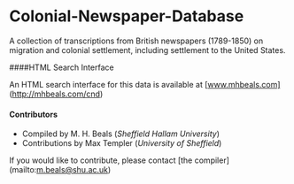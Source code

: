 Colonial-Newspaper-Database
===========================

A collection of transcriptions from British newspapers (1789-1850) on migration and colonial settlement, 
including settlement to the United States.

####HTML Search Interface

An HTML search interface for this data is available at [www.mhbeals.com] (http://mhbeals.com/cnd)

#### Contributors

+ Compiled by M. H. Beals (*Sheffield Hallam University*)
+ Contributions by Max Templer (*University of Sheffield*)

If you would like to contribute, please contact [the compiler] (mailto:m.beals@shu.ac.uk)

